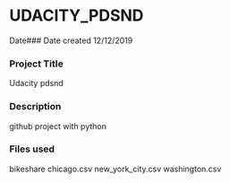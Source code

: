 # UDACITY_PDSND

Date### Date created
12/12/2019
### Project Title
Udacity pdsnd

### Description
github project with python
### Files used
bikeshare
chicago.csv
new_york_city.csv
washington.csv
